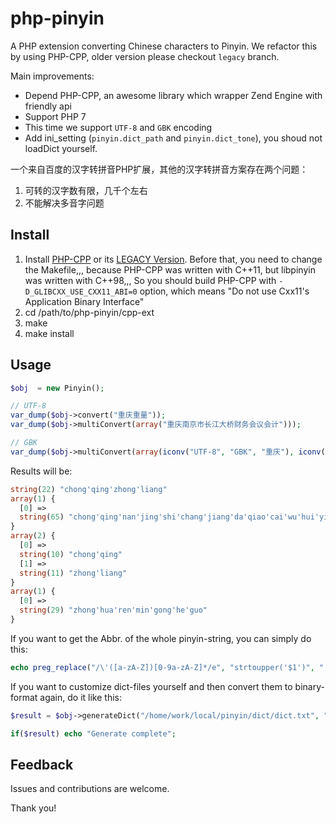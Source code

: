 php-pinyin
==========

A PHP extension converting Chinese characters to Pinyin. We refactor this by using PHP-CPP, older version please checkout `legacy` branch. 

Main improvements:
  - Depend PHP-CPP, an awesome library which wrapper Zend Engine with friendly api
  - Support PHP 7
  - This time we support `UTF-8` and `GBK` encoding
  - Add ini_setting (`pinyin.dict_path` and `pinyin.dict_tone`), you shoud not loadDict yourself.

一个来自百度的汉字转拼音PHP扩展，其他的汉字转拼音方案存在两个问题：

1. 可转的汉字数有限，几千个左右
2. 不能解决多音字问题

Install
-----------
1. Install [PHP-CPP](https://github.com/CopernicaMarketingSoftware/PHP-CPP) or its [LEGACY Version](https://github.com/CopernicaMarketingSoftware/PHP-CPP-LEGACY). Before that, you need to change the Makefile,,, because PHP-CPP was written with C++11, but libpinyin was written with C++98,,, So you should build PHP-CPP with `-D_GLIBCXX_USE_CXX11_ABI=0` option, which means "Do not use Cxx11's Application Binary Interface"
2. cd /path/to/php-pinyin/cpp-ext
3. make
4. make install


Usage
---------
```php
$obj  = new Pinyin();

// UTF-8
var_dump($obj->convert("重庆重量"));
var_dump($obj->multiConvert(array("重庆南京市长江大桥财务会议会计")));

// GBK
var_dump($obj->multiConvert(array(iconv("UTF-8", "GBK", "重庆"), iconv("UTF-8", "GBK", "重量"))));
```

Results will be:
```php
string(22) "chong'qing'zhong'liang"
array(1) {
  [0] =>
  string(65) "chong'qing'nan'jing'shi'chang'jiang'da'qiao'cai'wu'hui'yi'kuai'ji"
}
array(2) {
  [0] =>
  string(10) "chong'qing"
  [1] =>
  string(11) "zhong'liang"
}
array(1) {
  [0] =>
  string(29) "zhong'hua'ren'min'gong'he'guo"
}
```

If you want to get the Abbr. of the whole pinyin-string, you can simply do this:

```php
echo preg_replace("/\'([a-zA-Z])[0-9a-zA-Z]*/e", "strtoupper('$1')", "'".$py_string);
```

If you want to customize dict-files yourself and then convert them to binary-format again, do it like this:
```php
$result = $obj->generateDict("/home/work/local/pinyin/dict/dict.txt", "/home/work/tmp/dict.dat");

if($result) echo "Generate complete";
```

Feedback
---------

Issues and contributions are welcome.

Thank you!
